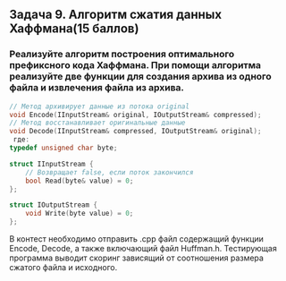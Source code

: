 ## Задача 9. Алгоритм сжатия данных Хаффмана(15 баллов)
### Реализуйте алгоритм построения оптимального префиксного кода Хаффмана. При помощи алгоритма реализуйте две функции для создания архива из одного файла и извлечения файла из архива.
```c++
// Метод архивирует данные из потока original
void Encode(IInputStream& original, IOutputStream& compressed);
// Метод восстанавливает оригинальные данные
void Decode(IInputStream& compressed, IOutputStream& original);
 где:
typedef unsigned char byte;

struct IInputStream {
	// Возвращает false, если поток закончился
	bool Read(byte& value) = 0;
};

struct IOutputStream {
	void Write(byte value) = 0;
};
```
В контест необходимо отправить .cpp файл содержащий функции Encode, Decode, а также включающий файл Huffman.h. Тестирующая программа выводит скоринг зависящий от соотношения размера сжатого файла и исходного.
